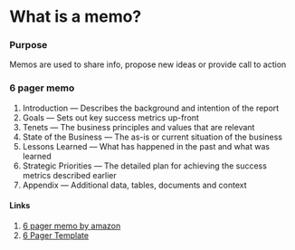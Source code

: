 # What is a memo?

### Purpose
Memos are used to share info, propose new ideas or provide call to action

### 6 pager memo
1. Introduction — Describes the background and intention of the report
2. Goals — Sets out key success metrics up-front
3. Tenets — The business principles and values that are relevant
4. State of the Business — The as-is or current situation of the business
5. Lessons Learned — What has happened in the past and what was learned
6. Strategic Priorities — The detailed plan for achieving the success metrics described earlier
7. Appendix — Additional data, tables, documents and context

#### Links
1. [6 pager memo by amazon](https://medium.com/@info_14390/the-amazon-6-pager-memo-better-than-powerpoint-c2a63835b8a7)
2. [6 Pager Template](https://www.sixpagermemo.com/blog/amazon-six-pager-template)